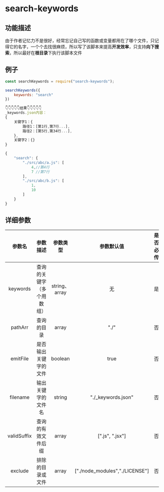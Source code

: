 # search-keywords


## 功能描述
由于作者记忆力不是很好，经常忘记自己写的函数或变量都用在了哪个文件，只记得它的名字，一个个去找很麻烦，所以写了该脚本来提高**开发效率**，只支持**向下搜索**，所以最好在**根目录**下执行该脚本文件

## 例子
```js
const searchKeywords = require("search-keywords");

searchKeywords({
    keywords: "search"
})

👇👇👇👇👇结果👇👇👇👇👇
_keywords.json内容：
{
    关键字1：{
        路径1：[第1行,第7行...],
        路径2：[第5行,第34行...],
    },
    关键字2：{}
}

{
    "search": {
        "./src/abc/a.js": [
            4,//第4行
            7 //第7行
        ],
        "./src/abc/b.js": [
            1,
            10
        ]
    }
}
```

## 详细参数
|参数名|参数描述|参数类型|参数默认值|是否必传|
|:---:|:---:|:---:|:---:|:---:|
|keywords|查询的关键字（多个用数组）|string、array|无|是|
|pathArr|查询的目录|array|"./"|否|
|emitFile|是否输出关键字的文件|boolean|true|否|
|filename|输出关键字的文件名|string|"./_keywords.json"|否|
|validSuffix|查询的有效文件后缀|array|[".js", ".jsx"]|否|
|exclude|排除的目录或文件|array|["./node_modules","./LICENSE"]|否|

